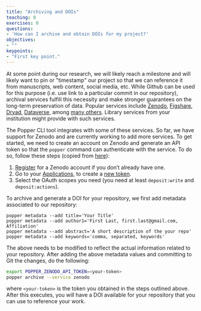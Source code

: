 ```yaml
---
title: "Archiving and DOIs"
teaching: 0
exercises: 0
questions:
- 'How can I archive and obtain DOIs for my project?'
objectives:
- ""
keypoints:
- "First key point."
---
```


At some point during our research, we will likely reach a milestone 
and will likely want to pin or "timestamp" our project so that we can 
reference it from manuscripts, web content, social media, etc. While 
Github can be used for this purpose (i.e. use link to a particular 
commit in our repository), archival services fulfill this 
necessity and make stronger guarantees on the long-term preservation 
of data. Popular services include [Zenodo](https://zenodo.org), 
[Figshare](https://figshare.com),  [Dryad](https://datadryad.org), 
[Dataverse](https://dataverse.org/), among [many 
others](https://www.nature.com/sdata/policies/repositories). Library 
services from your institution might provide with such services.

The Popper CLI tool integrates with some of these services. So far, we 
have support for Zenodo and are currently working to add more 
services. To get started, we need to create an account on Zenodo and 
generate an API token so that the `popper` command can authenticate 
with the service. To do so, follow these steps (copied from 
[here](http://developers.zenodo.org/#creating-a-personal-access-token)):

 1. [Register](https://zenodo.org/signup) for a Zenodo account if you 
    don’t already have one.
 2. Go to your 
    [Applications](https://zenodo.org/account/settings/applications/), 
    to create a [new 
    token](https://zenodo.org/account/settings/applications/tokens/new/).
 3. Select the OAuth scopes you need (you need at least 
    `deposit:write` and `deposit:actions`).

To archive and generate a DOI for your repository, we first add 
metadata associated to our repository:

```
popper metadata --add title='Your Title'
popper metadata --add author1='First Last, first.last@gmail.com, Affiliation'
popper metadata --add abstract='A short description of the your repo'
popper metadata --add keywords='comma, separated, keywords'
```

The above needs to be modified to reflect the actual information 
related to your repository. After adding the above metadata values and 
committing to Git the changes, do the following:

```bash
export POPPER_ZENODO_API_TOKEN=<your-token>
popper archive --service zenodo
```

where `<your-token>` is the token you obtained in the steps outlined 
above. After this executes, you will have a DOI available for your 
repository that you can use to reference your work.

